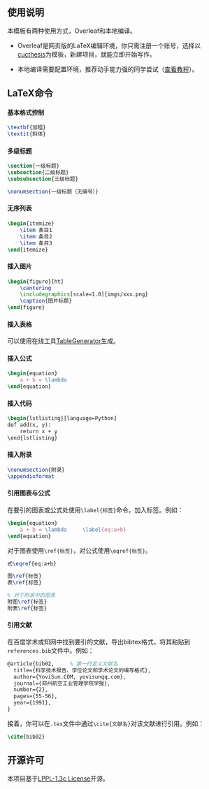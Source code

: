 ## 使用说明

本模板有两种使用方式，Overleaf和本地编译。

+   Overleaf是网页版的LaTeX编辑环境，你只需注册一个账号，选择以[cucthesis](https://www.overleaf.com/latex/templates/cucthesis/fycxjcfshqrz)为模板，新建项目，就能立即开始写作。

+   本地编译需要配置环境，推荐动手能力强的同学尝试（[查看教程]()）。

## LaTeX命令

#### 基本格式控制

```latex
\textbf{加粗}
\textit{斜体}
```

#### 多级标题

```latex
\section{一级标题}
\subsection{二级标题}
\subsubsection{三级标题}

\nonumsection{一级标题（无编号）}
```

#### 无序列表

```latex
\begin{itemize}
    \item 条目1
    \item 条目2
    \item 条目3
\end{itemize}
```

#### 插入图片

```latex
\begin{figure}[ht]
    \centering
    \includegraphics[scale=1.0]{imgs/xxx.png}
    \caption{图片标题}
\end{figure}
```

#### 插入表格

可以使用在线工具[TableGenerator](https://www.tablesgenerator.com/)生成。

#### 插入公式

```latex
\begin{equation}
    a + b = \lambda
\end{equation}
```

#### 插入代码

```latex
\begin{lstlisting}[language=Python]
def add(x, y):
    return x + y
\end{lstlisting}
```

#### 插入附录

```latex
\nonumsection{附录}
\appendixformat
```

#### 引用图表与公式

在要引的图表或公式处使用`\label{标签}`命令，加入标签。例如：

```latex
\begin{equation}
    a + b = \lambda		\label{eq:a+b}
\end{equation}
```

对于图表使用`\ref{标签}`，对公式使用`\eqref{标签}`。

```latex
式\eqref{eq:a+b}

图\ref{标签}
表\ref{标签}

% 对于附录中的图表
附图\ref{标签}
附表\ref{标签}
```

#### 引用文献

在百度学术或知网中找到要引的文献，导出bibtex格式，将其粘贴到`references.bib`文件中。例如：

```latex
@article{bib02,		% 第一行定义文献名
  title={科学技术报告、学位论文和学术论文的编写格式},
  author={YoviSun.COM, yovisunqq.com},
  journal={郑州航空工业管理学院学报},
  number={2},
  pages={55-56},
  year={1991},
}
```

接着，你可以在`.tex`文件中通过`\cite{文献名}`对该文献进行引用。例如：

```latex
\cite{bib02}
```

## 开源许可

本项目基于[LPPL-1.3c License](https://github.com/blueloveTH/cucthesis/blob/main/License)开源。